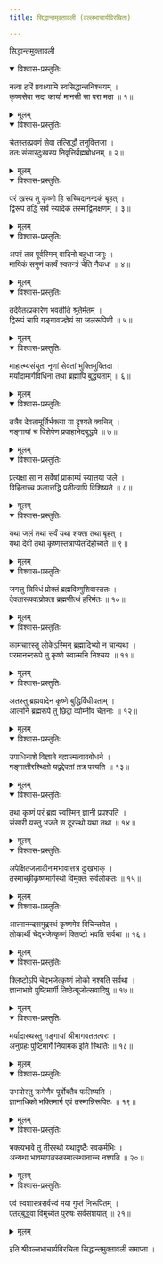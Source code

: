 ```yaml
---
title: सिद्धान्तमुक्तावली (वल्लभाचार्यविरचिता)

---
```

  
 सिद्धान्तमुक्तावली

<details open><summary>विश्वास-प्रस्तुतिः</summary>

नत्वा हरिं प्रवक्ष्यामि स्वसिद्धान्तनिश्चयम् ।  
कृष्णसेवा सदा कार्या मानसी सा परा मता ॥ १॥
</details>

<details><summary>मूलम्</summary>

नत्वा हरिं प्रवक्ष्यामि स्वसिद्धान्तनिश्चयम् ।  
कृष्णसेवा सदा कार्या मानसी सा परा मता ॥ १॥
</details>

<details open><summary>विश्वास-प्रस्तुतिः</summary>

चेतस्तत्प्रवणं सेवा तत्सिद्धौ तनुवित्तजा ।  
ततः संसारदुःखस्य निवृत्तिर्ब्रह्मबोधनम् ॥ २॥
</details>

<details><summary>मूलम्</summary>

चेतस्तत्प्रवणं सेवा तत्सिद्धौ तनुवित्तजा ।  
ततः संसारदुःखस्य निवृत्तिर्ब्रह्मबोधनम् ॥ २॥
</details>

<details open><summary>विश्वास-प्रस्तुतिः</summary>

परं खस्य तु कृष्णो हि सच्चिदानन्दकं बृहत् ।  
द्विरूपं तद्धि सर्वं स्यादेकं तस्माद्विलक्षणम् ॥ ३॥
</details>

<details><summary>मूलम्</summary>

परं खस्य तु कृष्णो हि सच्चिदानन्दकं बृहत् ।  
द्विरूपं तद्धि सर्वं स्यादेकं तस्माद्विलक्षणम् ॥ ३॥
</details>

<details open><summary>विश्वास-प्रस्तुतिः</summary>

अपरं तत्र पूर्वस्मिन् वादिनो बहुधा जगुः ।  
मायिकं सगुणं कार्यं स्वतन्त्रं चेति नैकधा ॥ ४॥
</details>

<details><summary>मूलम्</summary>

अपरं तत्र पूर्वस्मिन् वादिनो बहुधा जगुः ।  
मायिकं सगुणं कार्यं स्वतन्त्रं चेति नैकधा ॥ ४॥
</details>

<details open><summary>विश्वास-प्रस्तुतिः</summary>

तदेवैतत्प्रकारेण भवतीति श्रुतेर्मतम् ।  
द्विरूपं चापि गङ्गावज्ज्ञेयं सा जलरूपिणी ॥ ५॥
</details>

<details><summary>मूलम्</summary>

तदेवैतत्प्रकारेण भवतीति श्रुतेर्मतम् ।  
द्विरूपं चापि गङ्गावज्ज्ञेयं सा जलरूपिणी ॥ ५॥
</details>

<details open><summary>विश्वास-प्रस्तुतिः</summary>

माहात्म्यसंयुता नृणां सेवतां भुक्तिमुक्तिदा ।  
मर्यादामार्गविधिना तथा ब्रह्मापि बुद्ध्यताम् ॥ ६॥
</details>

<details><summary>मूलम्</summary>

माहात्म्यसंयुता नृणां सेवतां भुक्तिमुक्तिदा ।  
मर्यादामार्गविधिना तथा ब्रह्मापि बुद्ध्यताम् ॥ ६॥
</details>

<details open><summary>विश्वास-प्रस्तुतिः</summary>

तत्रैव देवतामूर्तिर्भक्त्या या दृश्यते क्वचित् ।  
गङ्गायां च विशेषेण प्रवाहाभेदबुद्धये ॥ ७॥
</details>

<details><summary>मूलम्</summary>

तत्रैव देवतामूर्तिर्भक्त्या या दृश्यते क्वचित् ।  
गङ्गायां च विशेषेण प्रवाहाभेदबुद्धये ॥ ७॥
</details>

<details open><summary>विश्वास-प्रस्तुतिः</summary>

प्रत्यक्षा सा न सर्वेषां प्राकाम्यं स्यात्तया जले ।  
विहिताच्च फलात्तद्धि प्रतीत्यापि विशिष्यते ॥ ८॥
</details>

<details><summary>मूलम्</summary>

प्रत्यक्षा सा न सर्वेषां प्राकाम्यं स्यात्तया जले ।  
विहिताच्च फलात्तद्धि प्रतीत्यापि विशिष्यते ॥ ८॥
</details>

<details open><summary>विश्वास-प्रस्तुतिः</summary>

यथा जलं तथा सर्वं यथा शक्ता तथा बृहत् ।  
यथा देवी तथा कृष्णस्तत्राप्येतदिहोच्यते ॥ ९॥
</details>

<details><summary>मूलम्</summary>

यथा जलं तथा सर्वं यथा शक्ता तथा बृहत् ।  
यथा देवी तथा कृष्णस्तत्राप्येतदिहोच्यते ॥ ९॥
</details>

<details open><summary>विश्वास-प्रस्तुतिः</summary>

जगत्तु त्रिविधं प्रोक्तं ब्रह्मविष्णुशिवास्ततः ।  
देवतारूपवत्प्रोक्ता ब्रह्मणीत्थं हरिर्मतः ॥ १०॥
</details>

<details><summary>मूलम्</summary>

जगत्तु त्रिविधं प्रोक्तं ब्रह्मविष्णुशिवास्ततः ।  
देवतारूपवत्प्रोक्ता ब्रह्मणीत्थं हरिर्मतः ॥ १०॥
</details>

<details open><summary>विश्वास-प्रस्तुतिः</summary>

कामचारस्तु लोकेऽस्मिन् ब्रह्मादिभ्यो न चान्यथा ।  
परमानन्दरूपे तु कृष्णे स्वात्मनि निश्चयः ॥ ११॥
</details>

<details><summary>मूलम्</summary>

कामचारस्तु लोकेऽस्मिन् ब्रह्मादिभ्यो न चान्यथा ।  
परमानन्दरूपे तु कृष्णे स्वात्मनि निश्चयः ॥ ११॥
</details>

<details open><summary>विश्वास-प्रस्तुतिः</summary>

अतस्तु ब्रह्मवादेन कृष्णे बुद्धिर्विधीयताम् ।  
आत्मनि ब्रह्मरूपे तु छिद्रा व्योम्नीव चेतनाः ॥ १२॥
</details>

<details><summary>मूलम्</summary>

अतस्तु ब्रह्मवादेन कृष्णे बुद्धिर्विधीयताम् ।  
आत्मनि ब्रह्मरूपे तु छिद्रा व्योम्नीव चेतनाः ॥ १२॥
</details>

<details open><summary>विश्वास-प्रस्तुतिः</summary>

उपाधिनाशे विज्ञाने बह्मात्मत्वावबोधने ।  
गङ्गातीरस्थितो यद्वद्देवतां तत्र पश्यति ॥ १३॥
</details>

<details><summary>मूलम्</summary>

उपाधिनाशे विज्ञाने बह्मात्मत्वावबोधने ।  
गङ्गातीरस्थितो यद्वद्देवतां तत्र पश्यति ॥ १३॥
</details>

<details open><summary>विश्वास-प्रस्तुतिः</summary>

तथा कृष्णं परं ब्रह्म स्वस्मिन् ज्ञानी प्रपश्यति ।  
संसारी यस्तु भजते स दूरस्थो यथा तथा ॥ १४॥
</details>

<details><summary>मूलम्</summary>

तथा कृष्णं परं ब्रह्म स्वस्मिन् ज्ञानी प्रपश्यति ।  
संसारी यस्तु भजते स दूरस्थो यथा तथा ॥ १४॥
</details>

<details open><summary>विश्वास-प्रस्तुतिः</summary>

अपेक्षितजलादीनामभावात्तत्र दुःखभाक् ।  
तस्माच्छ्रीकृष्णमार्गस्थो विमुक्तः सर्वलोकतः ॥ १५॥
</details>

<details><summary>मूलम्</summary>

अपेक्षितजलादीनामभावात्तत्र दुःखभाक् ।  
तस्माच्छ्रीकृष्णमार्गस्थो विमुक्तः सर्वलोकतः ॥ १५॥
</details>

<details open><summary>विश्वास-प्रस्तुतिः</summary>

आत्मानन्दसमुद्रस्थं कृष्णमेव विचिन्तयेत् ।  
लोकार्थी चेद्भजेत्कृष्णं क्लिष्टो भवति सर्वथा ॥ १६॥
</details>

<details><summary>मूलम्</summary>

आत्मानन्दसमुद्रस्थं कृष्णमेव विचिन्तयेत् ।  
लोकार्थी चेद्भजेत्कृष्णं क्लिष्टो भवति सर्वथा ॥ १६॥
</details>

<details open><summary>विश्वास-प्रस्तुतिः</summary>

क्लिष्टोऽपि चेद्भजेत्कृष्णं लोको नश्यति सर्वथा ।  
ज्ञानाभावे पुष्टिमार्गी तिष्ठेत्पूजोत्सवादिषु ॥ १७॥
</details>

<details><summary>मूलम्</summary>

क्लिष्टोऽपि चेद्भजेत्कृष्णं लोको नश्यति सर्वथा ।  
ज्ञानाभावे पुष्टिमार्गी तिष्ठेत्पूजोत्सवादिषु ॥ १७॥
</details>

<details open><summary>विश्वास-प्रस्तुतिः</summary>

मर्यादास्थस्तु गङ्गायां श्रीभागवततत्परः ।  
अनुग्रहः पुष्टिमार्गे नियामक इति स्थितिः ॥ १८॥
</details>

<details><summary>मूलम्</summary>

मर्यादास्थस्तु गङ्गायां श्रीभागवततत्परः ।  
अनुग्रहः पुष्टिमार्गे नियामक इति स्थितिः ॥ १८॥
</details>

<details open><summary>विश्वास-प्रस्तुतिः</summary>

उभयोस्तु क्रमेणैव पूर्वोक्तैव फलिष्यति ।  
ज्ञानाधिको भक्तिमार्ग एवं तस्मान्निरूपितः ॥ १९॥
</details>

<details><summary>मूलम्</summary>

उभयोस्तु क्रमेणैव पूर्वोक्तैव फलिष्यति ।  
ज्ञानाधिको भक्तिमार्ग एवं तस्मान्निरूपितः ॥ १९॥
</details>

<details open><summary>विश्वास-प्रस्तुतिः</summary>

भक्त्यभावे तु तीरस्थो यथादृष्टैः स्वकर्मभिः ।  
अन्यथा भावमापन्नस्तस्मात्स्थानाच्च नश्यति ॥ २०॥
</details>

<details><summary>मूलम्</summary>

भक्त्यभावे तु तीरस्थो यथादृष्टैः स्वकर्मभिः ।  
अन्यथा भावमापन्नस्तस्मात्स्थानाच्च नश्यति ॥ २०॥
</details>

<details open><summary>विश्वास-प्रस्तुतिः</summary>

एवं स्वशास्त्रसर्वस्वं मया गुप्तं निरूपितम् ।  
एतद्बुद्ध्वा विमुच्येत पुरुषः सर्वसंशयात् ॥ २१॥
</details>

<details><summary>मूलम्</summary>

एवं स्वशास्त्रसर्वस्वं मया गुप्तं निरूपितम् ।  
एतद्बुद्ध्वा विमुच्येत पुरुषः सर्वसंशयात् ॥ २१॥
</details>  
  
इति श्रीवल्लभाचार्यविरचिता सिद्धान्तमुक्तावली समाप्ता ।  
  
  
  
